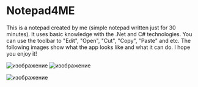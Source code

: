 # Notepad4ME
This is a notepad created by me (simple notepad written just for 30 minutes). It uses basic knowledge with the .Net and C# technologies. You can use the toolbar to "Edit", "Open", "Cut", "Copy", "Paste" and etc. The following images show what the app looks like and what it can do. I hope you enjoy it!


![изображение](https://github.com/vbukoev/Notepad4ME/assets/105813259/e1f242c1-9d08-4b16-82f4-1770671028c5) ![изображение](https://github.com/vbukoev/Notepad4ME/assets/105813259/0ce182b3-16ce-431b-b0da-c6225fc254bc)

![изображение](https://github.com/vbukoev/Notepad4ME/assets/105813259/78f6ce9b-6e02-47e0-b15d-affb07fc4ab9)



